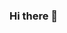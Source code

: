 ### Hi there 👋

<!--
**AnimeOKKK/animeOKKK** is a ✨ _special_ ✨ repository because its `README.md` (this file) appears on your GitHub profile.

Here are some ideas to get you started:

- 🔭 I’m currently working on ...
- 🌱 I’m currently learning ...
- 👯 I’m looking to collaborate on ...
- 🤔 I’m looking for help with this page
- 💬 Ask me about ...
- 📫 How to reach me: ...
- 😄 Pronouns: ...yu
- ⚡ Fun fact: ...
-->
